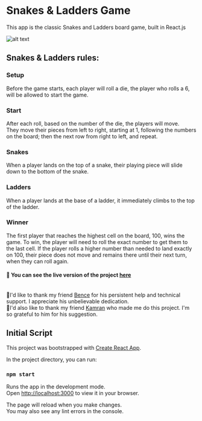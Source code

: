 # Snakes & Ladders Game
This app is the classic Snakes and Ladders board game, built in React.js

![alt text](https://github.com/FMirzaei93/snakes-and-ladders-game/blob/master/src/assets/images/snakes%26ladders.png)


## Snakes & Ladders rules:

### Setup
Before the game starts, each player will roll a die, the player who rolls a 6, will be allowed to start the game.

### Start
After each roll, based on the number of the die, the players will move.  
They move their pieces from left to right, starting at 1, following the numbers on the board; then the next row from right to left, and repeat.

### Snakes
When a player lands on the top of a snake, their playing piece will slide down to the bottom of the snake.

### Ladders
When a player lands at the base of a ladder, it immediately climbs to the top of the ladder.

### Winner
The first player that reaches the highest cell on the board, 100, wins the game. To win, the player will need to roll the exact number to get them to the last cell. If the player rolls a higher number than needed to land exactly on 100, their piece does not move and remains there until their next turn, when they can roll again.


#### 🚀 You can see the live version of the project [here](https://snakes-and-ladders-fmirzaei93.vercel.app)<br /><br />


🌸I'd like to thank my friend [Bence](https://github.com/fekete965) for his persistent help and technical support. I appreciate his unbelievable dedication.  <br />
🌼I'd also like to thank my friend [Kamran](https://github.com/comendrun) who made me do this project. I'm so grateful to him for his suggestion.


## Initial Script
This project was bootstrapped with [Create React App](https://github.com/facebook/create-react-app).

In the project directory, you can run:

### `npm start`

Runs the app in the development mode.\
Open [http://localhost:3000](http://localhost:3000) to view it in your browser.

The page will reload when you make changes.\
You may also see any lint errors in the console.
